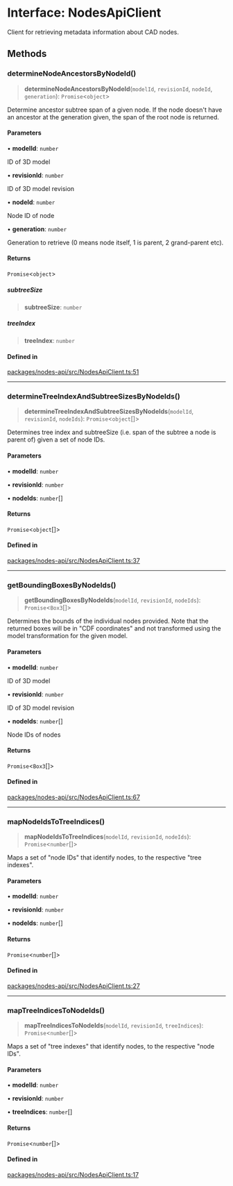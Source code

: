# Interface: NodesApiClient

Client for retrieving metadata information about CAD nodes.

## Methods

### determineNodeAncestorsByNodeId()

> **determineNodeAncestorsByNodeId**(`modelId`, `revisionId`, `nodeId`, `generation`): `Promise`\<`object`\>

Determine ancestor subtree span of a given node. If the node doesn't have an
ancestor at the generation given, the span of the root node is returned.

#### Parameters

• **modelId**: `number`

ID of 3D model

• **revisionId**: `number`

ID of 3D model revision

• **nodeId**: `number`

Node ID of node

• **generation**: `number`

Generation to retrieve (0 means node itself, 1 is parent, 2 grand-parent etc).

#### Returns

`Promise`\<`object`\>

##### subtreeSize

> **subtreeSize**: `number`

##### treeIndex

> **treeIndex**: `number`

#### Defined in

[packages/nodes-api/src/NodesApiClient.ts:51](https://github.com/cognitedata/reveal/blob/2acd9d17229d2bc8e309653b4d6a39ad941e44f1/viewer/packages/nodes-api/src/NodesApiClient.ts#L51)

***

### determineTreeIndexAndSubtreeSizesByNodeIds()

> **determineTreeIndexAndSubtreeSizesByNodeIds**(`modelId`, `revisionId`, `nodeIds`): `Promise`\<`object`[]\>

Determines tree index and subtreeSize (i.e. span of the subtree a node is parent
of) given a set of node IDs.

#### Parameters

• **modelId**: `number`

• **revisionId**: `number`

• **nodeIds**: `number`[]

#### Returns

`Promise`\<`object`[]\>

#### Defined in

[packages/nodes-api/src/NodesApiClient.ts:37](https://github.com/cognitedata/reveal/blob/2acd9d17229d2bc8e309653b4d6a39ad941e44f1/viewer/packages/nodes-api/src/NodesApiClient.ts#L37)

***

### getBoundingBoxesByNodeIds()

> **getBoundingBoxesByNodeIds**(`modelId`, `revisionId`, `nodeIds`): `Promise`\<`Box3`[]\>

Determines the bounds of the individual nodes provided. Note that the returned
boxes will be in "CDF coordinates" and not transformed using
the model transformation for the given model.

#### Parameters

• **modelId**: `number`

ID of 3D model

• **revisionId**: `number`

ID of 3D model revision

• **nodeIds**: `number`[]

Node IDs of nodes

#### Returns

`Promise`\<`Box3`[]\>

#### Defined in

[packages/nodes-api/src/NodesApiClient.ts:67](https://github.com/cognitedata/reveal/blob/2acd9d17229d2bc8e309653b4d6a39ad941e44f1/viewer/packages/nodes-api/src/NodesApiClient.ts#L67)

***

### mapNodeIdsToTreeIndices()

> **mapNodeIdsToTreeIndices**(`modelId`, `revisionId`, `nodeIds`): `Promise`\<`number`[]\>

Maps a set of "node IDs" that identify nodes, to the respective
"tree indexes".

#### Parameters

• **modelId**: `number`

• **revisionId**: `number`

• **nodeIds**: `number`[]

#### Returns

`Promise`\<`number`[]\>

#### Defined in

[packages/nodes-api/src/NodesApiClient.ts:27](https://github.com/cognitedata/reveal/blob/2acd9d17229d2bc8e309653b4d6a39ad941e44f1/viewer/packages/nodes-api/src/NodesApiClient.ts#L27)

***

### mapTreeIndicesToNodeIds()

> **mapTreeIndicesToNodeIds**(`modelId`, `revisionId`, `treeIndices`): `Promise`\<`number`[]\>

Maps a set of "tree indexes" that identify nodes, to the respective
"node IDs".

#### Parameters

• **modelId**: `number`

• **revisionId**: `number`

• **treeIndices**: `number`[]

#### Returns

`Promise`\<`number`[]\>

#### Defined in

[packages/nodes-api/src/NodesApiClient.ts:17](https://github.com/cognitedata/reveal/blob/2acd9d17229d2bc8e309653b4d6a39ad941e44f1/viewer/packages/nodes-api/src/NodesApiClient.ts#L17)
